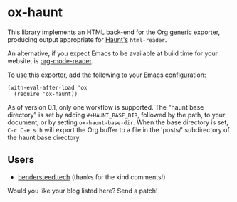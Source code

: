 # ox-haunt

This library implements an HTML back-end for the Org generic exporter, producing
output appropriate for [Haunt's](https://dthompson.us/projects/haunt.html)
`html-reader`.

An alternative, if you expect Emacs to be available at build time for your website, is [org-mode-reader](https://git.sr.ht/~jakob/blog/tree/master/item/jakob/reader/org-mode.scm).

To use this exporter, add the following to your Emacs configuration:

```elisp
(with-eval-after-load 'ox
  (require 'ox-haunt))
```

As of version 0.1, only one workflow is supported. The "haunt base directory" is
set by adding `#+HAUNT_BASE_DIR`, followed by the path, to your document, or by
setting `ox-haunt-base-dir`. When the base directory is set, `C-c C-e s h` will
export the Org buffer to a file in the 'posts/' subdirectory of the haunt base
directory.

## Users

- [bendersteed.tech](https://bendersteed.tech/posts/migrating-from-hugo-to-haunt.html) (thanks for the kind comments!)

Would you like your blog listed here? Send a patch!
